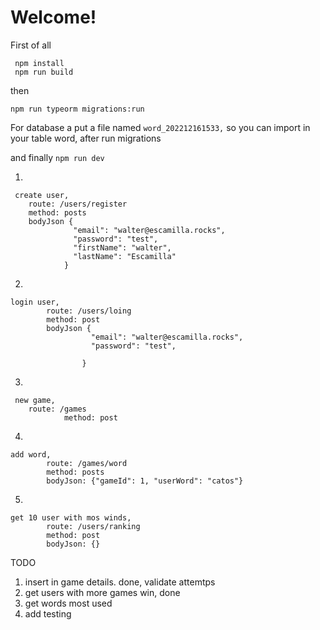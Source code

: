 # Welcome!

First of all 

     npm install
     npm run build

then

    npm run typeorm migrations:run

For database a put a file named `word_202212161533,` so you can import in your table word, after run migrations

and finally `npm run dev`

1.

     create user, 
    	route: /users/register
    	method: posts
    	bodyJson {
    			  "email": "walter@escamilla.rocks",
    			  "password": "test",
    			  "firstName": "walter",
    			  "lastName": "Escamilla"
    			}

2. 

    login user, 
        	route: /users/loing
        	method: post
        	bodyJson {
        			  "email": "walter@escamilla.rocks",
        			  "password": "test",
     
        			}
3. 
   

     new game, 
        route: /games
            	method: post

 4. 

    add word, 
        	route: /games/word
        	method: posts
        	bodyJson: {"gameId": 1, "userWord": "catos"}
			
			
			
5. 

    get 10 user with mos winds, 
        	route: /users/ranking
        	method: post
        	bodyJson: {}

TODO

 1. insert in game details. done, validate attemtps
 2. get users with more games win, done
 3. get words most used
 4. add testing

